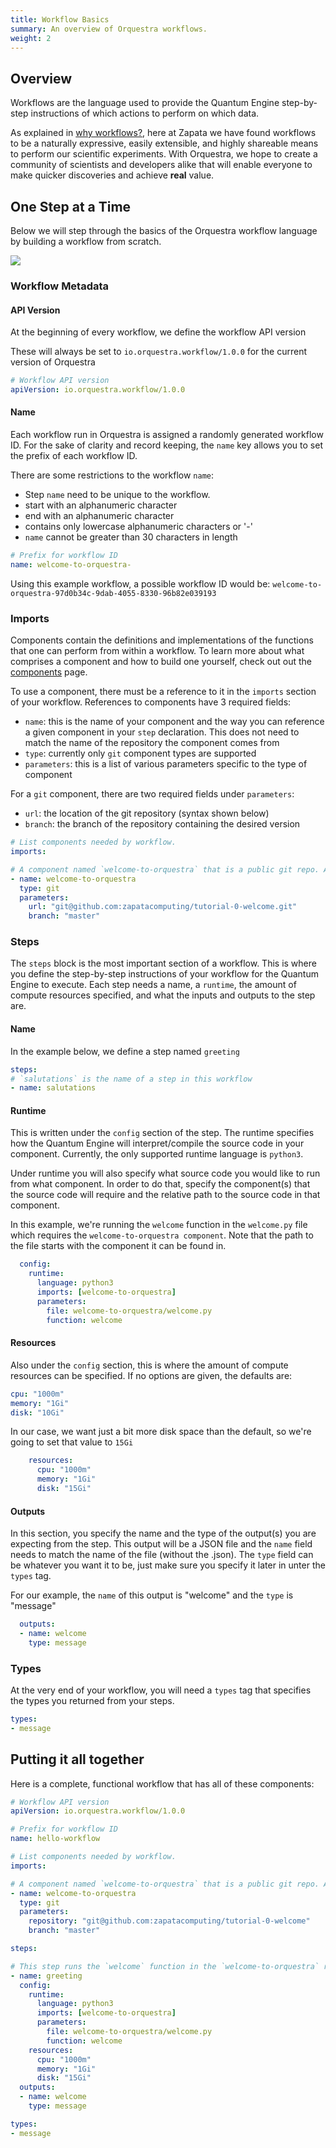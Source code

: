```yaml
---
title: Workflow Basics
summary: An overview of Orquestra workflows.
weight: 2
---
```


## Overview

Workflows are the language used to provide the Quantum Engine step-by-step instructions of which actions to perform on which data.

As explained in [why workflows?](../../getting-started/why-workflows/), here at Zapata we have found workflows to be a naturally expressive, easily extensible, and highly shareable means to perform our scientific experiments. With Orquestra, we hope to create a community of scientists and developers alike that will enable everyone to make quicker discoveries and achieve **real** value.

## One Step at a Time

Below we will step through the basics of the Orquestra workflow language by building a workflow from scratch.

![](../../img/workflow-components.jpg)


### Workflow Metadata

#### API Version

At the beginning of every workflow, we define the workflow API version

These will always be set to `io.orquestra.workflow/1.0.0` for the current version of Orquestra

```YAML
# Workflow API version
apiVersion: io.orquestra.workflow/1.0.0
```

#### Name

Each workflow run in Orquestra is assigned a randomly generated workflow ID. For the sake of clarity and record keeping, the `name` key allows you to set the prefix of each workflow ID.

There are some restrictions to the workflow `name`:
* Step `name` need to be unique to the workflow.
* start with an alphanumeric character
* end with an alphanumeric character
* contains only lowercase alphanumeric characters or '-'
* `name` cannot be greater than 30 characters in length

```YAML
# Prefix for workflow ID
name: welcome-to-orquestra-
```

Using this example workflow, a possible workflow ID would be: `welcome-to-orquestra-97d0b34c-9dab-4055-8330-96b82e039193`

### Imports

Components contain the definitions and implementations of the functions that one can perform from within a workflow. To learn more about what comprises a component and how to build one yourself, check out out the [components](../../quantum-engine/components/) page.

To use a component, there must be a reference to it in the `imports` section of your workflow. References to components have 3 required fields:
- `name`: this is the name of your component and the way you can reference a given component in your `step` declaration. This does not need to match the name of the repository the component comes from
- `type`: currently only `git` component types are supported
- `parameters`: this is a list of various parameters specific to the type of component

For a `git` component, there are two required fields under `parameters`:
-  `url`: the location of the git repository (syntax shown below)
-  `branch`: the branch of the repository containing the desired version

```YAML
# List components needed by workflow.
imports:

# A component named `welcome-to-orquestra` that is a public git repo. All the fields here are required except branch, which defaults to master.
- name: welcome-to-orquestra
  type: git
  parameters:
    url: "git@github.com:zapatacomputing/tutorial-0-welcome.git"
    branch: "master"
```

### Steps

The `steps` block is the most important section of a workflow. This is where you define the step-by-step instructions of your workflow for the Quantum Engine to execute. Each step needs a name, a `runtime`, the amount of compute resources specified, and what the inputs and outputs to the step are.

#### Name

In the example below, we define a step named `greeting`

```YAML
steps:
# `salutations` is the name of a step in this workflow
- name: salutations
```

#### Runtime

This is written under the `config` section of the step. The runtime specifies how the Quantum Engine will interpret/compile the source code in your component. Currently, the only supported runtime language is `python3`.

Under runtime you will also specify what source code you would like to run from what component. In order to do that, specify the component(s) that the source code will require and the relative path to the source code in that component.

In this example, we're running the `welcome` function in the `welcome.py` file which requires the `welcome-to-orquestra component`. Note that the path to the file starts with the component it can be found in.

```YAML
  config:
    runtime:
      language: python3
      imports: [welcome-to-orquestra]
      parameters:
        file: welcome-to-orquestra/welcome.py
        function: welcome
```

#### Resources

Also under the `config` section, this is where the amount of compute resources can be specified. If no options are given, the defaults are:

```YAML
cpu: "1000m"
memory: "1Gi"
disk: "10Gi"
```

In our case, we want just a bit more disk space than the default, so we're going to set that value to `15Gi`

```YAML
    resources:
      cpu: "1000m"
      memory: "1Gi"
      disk: "15Gi"
```

#### Outputs

In this section, you specify the name and the type of the output(s) you are expecting from the step. This output will be a JSON file and the `name` field needs to match the name of the file (without the .json). The `type` field can be whatever you want it to be, just make sure you specify it later in unter the `types` tag.

For our example, the `name` of this output is "welcome" and the `type` is "message"

```YAML
  outputs:
  - name: welcome
    type: message
```

### Types

At the very end of your workflow, you will need a `types` tag that specifies the types you returned from your steps.

```YAML
types:
- message
```

## Putting it all together

Here is a complete, functional workflow that has all of these components:

```YAML
# Workflow API version
apiVersion: io.orquestra.workflow/1.0.0

# Prefix for workflow ID
name: hello-workflow

# List components needed by workflow.
imports:

# A component named `welcome-to-orquestra` that is a public git repo. All the fields here are required except branch, which defaults to master.
- name: welcome-to-orquestra
  type: git
  parameters:
    repository: "git@github.com:zapatacomputing/tutorial-0-welcome"
    branch: "master"

steps:

# This step runs the `welcome` function in the `welcome-to-orquestra` resource
- name: greeting
  config:
    runtime:
      language: python3
      imports: [welcome-to-orquestra]
      parameters:
        file: welcome-to-orquestra/welcome.py
        function: welcome
    resources:
      cpu: "1000m"
      memory: "1Gi"
      disk: "15Gi"
  outputs:
  - name: welcome
    type: message

types:
- message
```
